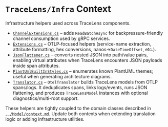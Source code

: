 # `TraceLens/Infra` Context

Infrastructure helpers used across TraceLens components.

- [`ChannelExtensions.cs`](ChannelExtensions.cs) – adds `ReadBatchAsync` for backpressure-friendly channel consumption used by gRPC services.
- [`Extensions.cs`](Extensions.cs) – OTLP-focused helpers (service-name extraction, attribute formatting, hex conversions, nanos→`DateTimeOffset`, etc.).
- [`JsonFlattener.cs`](JsonFlattener.cs) – converts nested JSON into path/value pairs, enabling virtual attributes when TraceLens encounters JSON payloads inside span attributes.
- [`PlantUmlBuiltInStyles.cs`](PlantUmlBuiltInStyles.cs) – enumerates known PlantUML themes; useful when generating architecture diagrams.
- [`Translator.cs`](Translator.cs) – `OtelTranslator` builds TraceLens models from OTLP spans/logs. It deduplicates spans, links logs/events, runs JSON flattening, and produces `TraceLensModel` instances with optional diagnostics/multi-root support.

These helpers are tightly coupled to the domain classes described in [`../Model/context.md`](../Model/context.md). Update both contexts when extending translation logic or adding infrastructure utilities.
